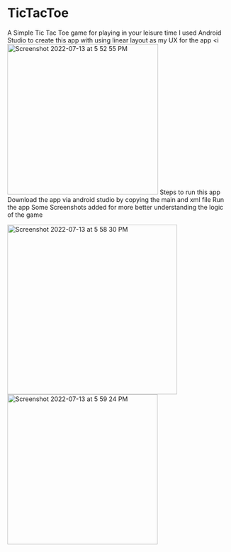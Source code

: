 # TicTacToe
A Simple Tic Tac Toe game for playing in your leisure time
I used Android Studio to create this app with using linear layout as my UX for the app 
<i<img width="340" alt="Screenshot 2022-07-13 at 5 52 55 PM" src="https://user-images.githubusercontent.com/104299277/178732761-49d7543c-db10-4707-9bbf-fa8e3eb3bc5a.png">
Steps to run this app
Download the app via android studio by copying the main and xml file 
Run the app
Some Screenshots added for more better understanding the logic of the game


<img width="383" alt="Screenshot 2022-07-13 at 5 58 30 PM" src="https://user-images.githubusercontent.com/104299277/178733779-98fd93b5-e21e-4316-b93b-375e03c55cab.png">




<img width="339" alt="Screenshot 2022-07-13 at 5 59 24 PM" src="https://user-images.githubusercontent.com/104299277/178733826-0dada0be-1cef-479d-a4c8-ae648ba291d6.png">
